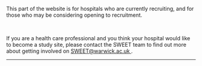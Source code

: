 This part of the website is for hospitals who are currently recruiting, and for those who may be considering opening to recruitment.      

<br/>

If you are a health care professional and you think your hospital would like to become a study site, please contact the SWEET team to find out more about getting involved on  [SWEET@warwick.ac.uk ](mailto:SWEET@warwick.ac.uk).

<hr/>
